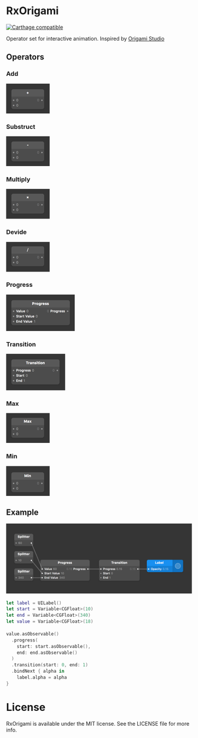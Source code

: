 # RxOrigami

[![Carthage compatible](https://img.shields.io/badge/Carthage-compatible-4BC51D.svg?style=flat)](https://github.com/Carthage/Carthage)

Operator set for interactive animation. Inspired by [Origami Studio](http://origami.design/)

## Operators

### Add

![](./DocumentResources/add.png)

### Substruct

![](./DocumentResources/substruct.png)

### Multiply

![](./DocumentResources/muliply.png)

### Devide

![](./DocumentResources/devide.png)

### Progress

![](./DocumentResources/progress.png)

### Transition

![](./DocumentResources/transition.png)

### Max

![](./DocumentResources/max.png)

### Min

![](./DocumentResources/min.png)


## Example

![](./DocumentResources/example.png)

```swift
let label = UILabel()
let start = Variable<CGFloat>(10)
let end = Variable<CGFloat>(340)
let value = Variable<CGFloat>(18)

value.asObservable()
  .progress(
    start: start.asObservable(),
    end: end.asObservable()
  )
  .transition(start: 0, end: 1)
  .bindNext { alpha in
    label.alpha = alpha
}
```

# License

RxOrigami is available under the MIT license. See the LICENSE file for more info.
